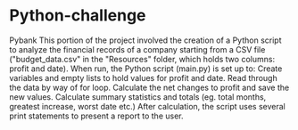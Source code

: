 # Python-challenge

Pybank
This portion of the project involved the creation of a Python script to analyze the financial records of a company starting from a CSV file ("budget_data.csv" in the "Resources" folder, which holds two columns: profit and date). When run, the Python script (main.py) is set up to: 
  Create variables and empty lists to hold values for profit and date.
  Read through the data by way of for loop.
  Calculate the net changes to profit and save the new values.
  Calculate summary statistics and totals (eg. total months, greatest increase, worst date etc.)
  After calculation, the script uses several print statements to present a report to the user.


